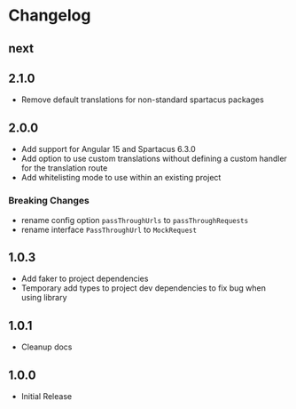 # Changelog

## next

## 2.1.0

- Remove default translations for non-standard spartacus packages

## 2.0.0

- Add support for Angular 15 and Spartacus 6.3.0
- Add option to use custom translations without defining a custom handler for the translation route
- Add whitelisting mode to use within an existing project

### Breaking Changes

- rename config option `passThroughUrls` to `passThroughRequests`
- rename interface `PassThroughUrl` to `MockRequest`

## 1.0.3

- Add faker to project dependencies
- Temporary add types to project dev dependencies to fix bug when using library

## 1.0.1

- Cleanup docs

## 1.0.0

- Initial Release
